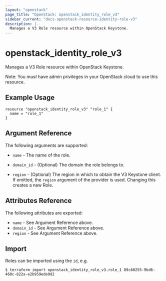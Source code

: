 ```yaml
---
layout: "openstack"
page_title: "OpenStack: openstack_identity_role_v3"
sidebar_current: "docs-openstack-resource-identity-role-v3"
description: |-
  Manages a V3 Role resource within OpenStack Keystone.
---
```


# openstack\_identity\_role_v3

Manages a V3 Role resource within OpenStack Keystone.

Note: You _must_ have admin privileges in your OpenStack cloud to use
this resource.

## Example Usage

```hcl
resource "openstack_identity_role_v3" "role_1" {
  name = "role_1"
}
```

## Argument Reference

The following arguments are supported:

* `name` - The name of the role.

* `domain_id` - (Optional) The domain the role belongs to.

* `region` - (Optional) The region in which to obtain the V3 Keystone client.
    If omitted, the `region` argument of the provider is used. Changing this
    creates a new Role.

## Attributes Reference

The following attributes are exported:

* `name` - See Argument Reference above.
* `domain_id` - See Argument Reference above.
* `region` - See Argument Reference above.

## Import

Roles can be imported using the `id`, e.g.

```
$ terraform import openstack_identity_role_v3.role_1 89c60255-9bd6-460c-822a-e2b959ede9d2
```
